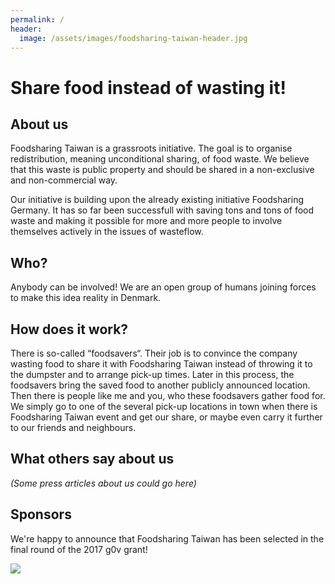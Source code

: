 ```yaml
---
permalink: /
header:
  image: /assets/images/foodsharing-taiwan-header.jpg
---
```



# Share food instead of wasting it!

## About us

Foodsharing Taiwan is a grassroots initiative. The goal is to organise redistribution, meaning unconditional sharing, of food waste. We believe that this waste is public property and should be shared in a non-exclusive and non-commercial way.

Our initiative is building upon the already existing initiative Foodsharing Germany. It has so far been successfull with saving tons and tons of food waste and making it possible for more and more people to involve themselves actively in the issues of wasteflow.

## Who?

Anybody can be involved! We are an open group of humans joining forces to make this idea reality in Denmark.

## How does it work?

There is so-called “foodsavers“. Their job is to convince the company wasting food to share it with Foodsharing Taiwan instead of throwing it to the dumpster and to arrange pick-up times. Later in this process, the foodsavers bring the saved food to another publicly announced location. Then there is people like me and you, who these foodsavers gather food for. We simply go to one of the several pick-up locations in town when there is Foodsharing Taiwan event and get our share, or maybe even carry it further to our friends and neighbours.

## What others say about us

_(Some press articles about us could go here)_

## Sponsors

We're happy to announce that Foodsharing Taiwan has been selected in the final round of the 2017 g0v grant!

![](https://grants.g0v.tw/images/power/poweredby-long.svg)
